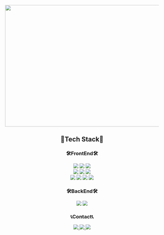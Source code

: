 <div align="center">   
    <img src="https://user-images.githubusercontent.com/77733145/224557891-82b07c39-22de-4962-b2b2-b71350566843.gif" width="700" height="400"> 
</div>

<div align="center">
    <h2>💜Tech Stack💜</h2>
    <h3>🛠FrontEnd🛠</h3>
    <div align="center">
        <img src="https://img.shields.io/badge/React.js-61DAFB?style=flat-square&logo=React&logoColor=white"> 
        <img src="https://img.shields.io/badge/Next.js-000000?style=flat-square&logo=Next.js&logoColor=white"> 
        <img src="https://img.shields.io/badge/Typescript-3178C6?style=flat-square&logo=Typescript&logoColor=white"> 
        <br>
        <img src="https://img.shields.io/badge/HTML-E34F26?style=flat-square&logo=html5&logoColor=white"> 
        <img src="https://img.shields.io/badge/CSS-1572B6?style=flat-square&logo=css3&logoColor=white"> 
        <img src="https://img.shields.io/badge/Javascript-F7DF1E?style=flat-square&logo=javascript&logoColor=black"> 
        <br>
        <img src="https://img.shields.io/badge/Sass-CC6699?style=flat-square&logo=sass&logoColor=white">
        <img src="https://img.shields.io/badge/Tailwind-06B6D4?style=flat-square&logo=Tailwind CSS&logoColor=white">
        <img src="https://img.shields.io/badge/Jquery-0769AD?style=flat-square&logo=jquery&logoColor=white">
        <img src="https://img.shields.io/badge/Bootstrap-7952B3?style=flat-square&logo=bootstrap&logoColor=white">  
    </div>
    <h3>🛠BackEnd🛠</h3>
    <div align="center">
        <img src="https://img.shields.io/badge/python-3776AB?style=flat-square&logo=python&logoColor=white"> 
        <img src="https://img.shields.io/badge/django-092E20?style=flat-square&logo=django&logoColor=white">
    </div>
</div>


<div align="center">
    <h3>📞Contact📞</h3>
    <div align="center">
        <a href="https://itwithruilan.tistory.com/" target="_blank">
            <img src="https://img.shields.io/badge/TECH BLOG-000000?style=flat-square&logo=Bloglovin&logoColor=white"> 
        </a>
        <a href="https://www.instagram.com/johnyeram/" target="_blank">
            <img src="https://img.shields.io/badge/Instagram-E4405F?style=flat-square&logo=Instagram&logoColor=white"> 
        </a>
        <a href="mailto:yeramyeye@gmail.com" target="_blank">
            <img src="https://img.shields.io/badge/Gmail-EA4335?style=flat-square&logo=Gmail&logoColor=white"> 
        </a>
        <br>
    </div>
</div>  
